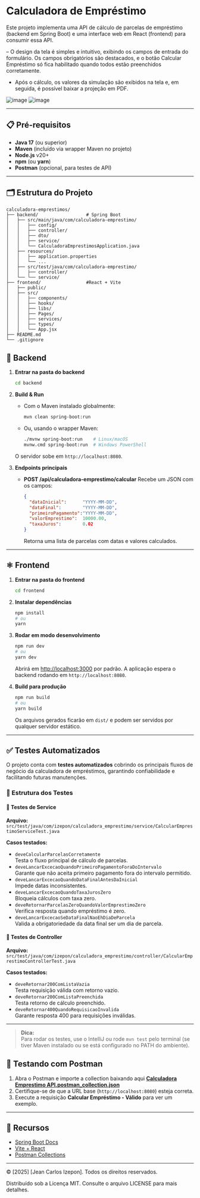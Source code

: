 # Calculadora de Empréstimo

Este projeto implementa uma API de cálculo de parcelas de empréstimo (backend em Spring Boot) e uma interface web em React (frontend) para consumir essa API.

–  O design da tela é simples e intuitivo, exibindo os campos de entrada do formulário. Os campos obrigatórios são destacados, e o botão Calcular Empréstimo só fica habilitado quando todos estão preenchidos corretamente.
-  Após o cálculo, os valores da simulação são exibidos na tela e, em seguida, é possível baixar a projeção em PDF.

![image](https://github.com/user-attachments/assets/7ea20db1-007e-47ad-907e-453f5ddfa36e)
![image](https://github.com/user-attachments/assets/7a029265-112d-4873-bb47-f37052782630)

---

## 📋 Pré-requisitos

* **Java 17** (ou superior)
* **Maven** (incluído via wrapper Maven no projeto)
* **Node.js** v20+
* **npm** (ou **yarn**)
* **Postman** (opcional, para testes de API)

---

## 🗂️ Estrutura do Projeto

```
calculadora-emprestimos/
├── backend/                  # Spring Boot
│   ├── src/main/java/com/calculadora-emprestimo/
│   │   ├── config/
│   │   ├── controller/       
│   │   ├── dto/          
│   │   ├── service/                       
│   │   └── CalculadoraEmprestimosApplication.java
│   ├── resources/
│   │   ├── application.properties
│   │   └── ...
│   ├── src/test/java/com/calculadora-emprestimo/
│   │   ├── controller/
│   └── └── service/ 
├── frontend/                 #React + Vite
│   ├── public/
│   ├── src/
│   │   ├── components/       
│   │   ├── hooks/ 
│   │   ├── libs/      
│   │   ├── Pages/     
│   │   ├── services/         
│   │   ├── types/            
│   │   └── App.jsx
├── README.md
└── .gitignore

```

## 🔧 Backend

1. **Entrar na pasta do backend**

   ```bash
   cd backend
   ```

2. **Build & Run**

    * Com o Maven instalado globalmente:

      ```bash
      mvn clean spring-boot:run
      ```
    * Ou, usando o wrapper Maven:

      ```bash
      ./mvnw spring-boot:run    # Linux/macOS
      mvnw.cmd spring-boot:run  # Windows PowerShell
      ```

   O servidor sobe em `http://localhost:8080`.

3. **Endpoints principais**

    * **POST /api/calculadora-emprestimo/calcular**
      Recebe um JSON com os campos:

      ```json
      {
        "dataInicial":      "YYYY-MM-DD",
        "dataFinal":        "YYYY-MM-DD",
        "primeiroPagamento":"YYYY-MM-DD",
        "valorEmprestimo":  10000.00,
        "taxaJuros":        0.02
      }
      ```

      Retorna uma lista de parcelas com datas e valores calculados.

---

## ⚛️ Frontend

1. **Entrar na pasta do frontend**

   ```bash
   cd frontend
   ```

2. **Instalar dependências**

   ```bash
   npm install
   # ou
   yarn
   ```

3. **Rodar em modo desenvolvimento**

   ```bash
   npm run dev
   # ou
   yarn dev
   ```

   Abrirá em [http://localhost:3000](http://localhost:3000) por padrão.
   A aplicação espera o backend rodando em `http://localhost:8080`.

4. **Build para produção**

   ```bash
   npm run build
   # ou
   yarn build
   ```

   Os arquivos gerados ficarão em `dist/` e podem ser servidos por qualquer servidor estático.

---

## ✅ Testes Automatizados

O projeto conta com **testes automatizados** cobrindo os principais fluxos de negócio da calculadora de empréstimos, garantindo confiabilidade e facilitando futuras manutenções.

### 📁 Estrutura dos Testes

#### 🧪 Testes de Service

**Arquivo:**  
`src/test/java/com/izepon/calculadora_emprestimo/service/CalcularEmprestimoServiceTest.java`

**Casos testados:**
- `deveCalcularParcelasCorretamente`  
  Testa o fluxo principal de cálculo de parcelas.
- `deveLancarExcecaoQuandoPrimeiroPagamentoForaDoIntervalo`  
  Garante que não aceita primeiro pagamento fora do intervalo permitido.
- `deveLancarExcecaoQuandoDataFinalAntesDaInicial`  
  Impede datas inconsistentes.
- `deveLancarExcecaoQuandoTaxaJurosZero`  
  Bloqueia cálculos com taxa zero.
- `deveRetornarParcelasZeroQuandoValorEmprestimoZero`  
  Verifica resposta quando empréstimo é zero.
- `deveLancarExcecaoSeDataFinalNaoEhDiaDeParcela`  
  Valida a obrigatoriedade da data final ser um dia de parcela.

#### 🧪 Testes de Controller

**Arquivo:**  
`src/test/java/com/izepon/calculadora_emprestimo/controller/CalcularEmprestimoControllerTest.java`

**Casos testados:**
- `deveRetornar200ComListaVazia`  
  Testa requisição válida com retorno vazio.
- `deveRetornar200ComListaPreenchida`  
  Testa retorno de cálculo preenchido.
- `deveRetornar400QuandoRequisicaoInvalida`  
  Garante resposta 400 para requisições inválidas.

---

> **Dica:**  
> Para rodar os testes, use o IntelliJ ou rode `mvn test` pelo terminal (se tiver Maven instalado ou se está configurado no PATH do ambiente).


## 🚀 Testando com Postman

1. Abra o Postman e importe a collection baixando aqui **[Calculadora Emprestimo API.postman\_collection.json](https://github.com/user-attachments/files/21083972/Calculadora.Emprestimo.API.postman_collection.json)** 
2. Certifique-se de que a URL base (`http://localhost:8080`) esteja correta.
3. Execute a requisição **Calcular Empréstimo - Válido** para ver um exemplo.

---

## 📖 Recursos

* [Spring Boot Docs](https://spring.io/projects/spring-boot)
* [Vite + React](https://vitejs.dev/guide/)
* [Postman Collections](https://learning.postman.com/docs/getting-started/importing-and-exporting-data/)

---

© [2025] [Jean Carlos Izepon]. Todos os direitos reservados.

Distribuído sob a Licença MIT. Consulte o arquivo LICENSE para mais detalhes.
